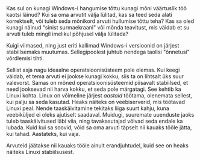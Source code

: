 <?php require("../../entete.php"); ?> <?php require("../../base.php"); ?>

<div id="corps">

<h2></h2>

Kas sul on kunagi Windows-i hangumise tõttu kunagi mõni väärtuslik töö kaotsi läinud? Kui sa oma arvutit välja lülitad, kas sa teed seda alati korrektselt, või tuleb seda mõnikord arvuti hullumise tõttu teha?  Kas sa oled kunagi näinud "sinist surmaekraani" või mõnda teavitust, mis väidab et su arvuti tuleb mingil imelikul põhjusel välja lülitada?

Kuigi viimased, ning just eriti kallimad Windows-i versioonid on järjest stabiilsemaks muutumas. Sellegipoolest juhtub nendega taolisi "õnnetusi" võrdlemisi tihti.

Sellist asja nagu ideaalne operatsioonisüsteem pole olemas. Kui keegi väidab, et tema arvuti ei jookse kunagi kokku, siis ta on lihtsalt üks suur valevorst. Samas on mõned operatsioonisüsteemid piisavalt stabiilsed, et need jooksevad nii harva kokku, et seda pole märgatagi. See kehtib ka Linuxi kohta. Linux on võimeline järjest <i>aastaid</i> töötama, olenemata sellest, kui palju sa seda kasutad. Heaks näiteks on veebiserverid, mis töötavad Linuxi peal. Nende taaskäivitamine tekitaks liiga suurt kahju, kuna veebiküljed ei oleks ajutiselt saadaval. Muidugi, suuremate uuenduste jaoks tuleb taaskäivitused läbi viia, ning tavakasutajad võivad seda endale ka lubada. Kuid kui sa soovid, võid sa oma arvuti täpselt nii kauaks tööle jätta, kui tahad. Aastateks, kui vaja.

Arvuteid jäätakse nii kauaks tööle ainult erandjuhtudel, kuid see on heaks näiteks Linuxi stabiilsusest.

</div>


